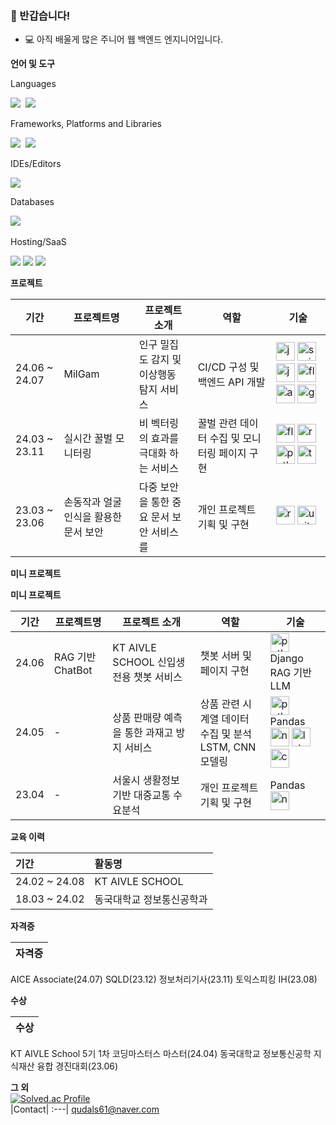 ### 👋 반갑습니다!

* 💻 아직 배울게 많은 주니어 웹 백엔드 엔지니어입니다.

**언어 및 도구**  

<p align="left"> Languages </p>
<p align="left">
  <img src="https://img.shields.io/badge/Java-007396?style=flat-square&logo=Java&logoColor=white"/></a>&nbsp 
  <img src="https://img.shields.io/badge/Python-3670A0?style=flat-square&logo=Python&logoColor=white"/></a>&nbsp 
</p>

<p align="left"> Frameworks, Platforms and Libraries </p>
<p align="left">
  <img src="https://img.shields.io/badge/SpringBoot-6DB33F?style=flat-square&logo=Spring&logoColor=white"/></a>&nbsp 
  <img src="https://img.shields.io/badge/opencv-%23white.svg?style=for-the-badge&logo=opencv&logoColor=white"/></a>&nbsp
</p>

<p align="left"> IDEs/Editors </p>
<p align="left>
  <img src="https://img.shields.io/badge/IntelliJ IDEA-000000?style=flat-square&logo=intellij-idea&logoColor=white">
  <img src="https://img.shields.io/badge/Visual Studio Code-007ACC?style=flat-square&logo=visual-studio-code&logoColor=white">
</p>

<p align="left"> Databases </p>
<p align="left">
  <img src="https://img.shields.io/badge/Mysql-E6B91E?style=flat-square&logo=MySql&logoColor=white"/></a>&nbsp 
</p>

<p align="left"> Hosting/SaaS </p>
<p align = "left">
  <img src="https://img.shields.io/badge/GitHub Actions-000000?style=for-the-badge&logo=GitHub Actions&logoColor=white">
  <img src="https://img.shields.io/badge/Jenkins-000000?style=for-the-badge&logo=jenkins&logoColor=white">
  <img src="https://img.shields.io/badge/aws-000000?style=flat-square&logo=amazon-aws&logoColor=white"/></a>&nbsp 
</p>

**프로젝트**  

<table>
  <thead>
    <tr>
      <th>기간</th>
      <th>프로젝트명</th>
      <th>프로젝트 소개</th>
      <th>역할</th>
      <th>기술</th>
    </tr>
  </thead>
  <tbody>
    <tr>
      <td>24.06 ~ 24.07</td>
      <td>MilGam</td>
      <td>인구 밀집도 감지 및 이상행동 탐지 서비스</td>
      <td>CI/CD 구성 및 백엔드 API 개발</td>
      <td>
        <img src="https://cdn.jsdelivr.net/gh/devicons/devicon@latest/icons/java/java-original.svg" alt="java" width="30"/>
        <img src="https://cdn.jsdelivr.net/gh/devicons/devicon@latest/icons/spring/spring-original.svg" alt="spring" width="30"/>
        <img src="https://cdn.jsdelivr.net/gh/devicons/devicon@latest/icons/jenkins/jenkins-original.svg" alt="jenkins" width="30"/>
        <img src="https://cdn.jsdelivr.net/gh/devicons/devicon@latest/icons/flask/flask-original.svg" alt="flask" width="30"/>
        <img src="https://cdn.jsdelivr.net/gh/devicons/devicon@latest/icons/amazonwebservices/amazonwebservices-original-wordmark.svg" alt="amazonwebservices" width="30"/>
        <img src="https://cdn.jsdelivr.net/gh/devicons/devicon@latest/icons/googlecloud/googlecloud-original.svg" alt="gcp" width="30"/>
      </td>
    </tr>
    <tr>
      <td>24.03 ~ 23.11</td>
      <td>실시간 꿀벌 모니터링</td>
      <td>비 벡터링의 효과를 극대화 하는 서비스</td>
      <td>꿀벌 관련 데이터 수집 및 모니터링 페이지 구현</td>
      <td>
        <img src="https://cdn.jsdelivr.net/gh/devicons/devicon@latest/icons/flask/flask-original.svg" alt="flask" width="30"/>
        <img src="https://cdn.jsdelivr.net/gh/devicons/devicon@latest/icons/raspberrypi/raspberrypi-original.svg" alt="raspberrypi" width="30"/>
        <img src="https://cdn.jsdelivr.net/gh/devicons/devicon@latest/icons/python/python-original.svg" alt="python" width="30"/>
        <img src="https://cdn.jsdelivr.net/gh/devicons/devicon@latest/icons/tensorflow/tensorflow-original.svg" alt="tensorflow" width="30"/>
      </td>
    </tr>
    <tr>
      <td>23.03 ~ 23.06</td>
      <td>손동작과 얼굴인식을 활용한 문서 보안</td>
      <td>다중 보안을 통한 중요 문서 보안 서비스를</td>
      <td>개인 프로젝트 기획 및 구현</td>
      <td>
        <img src="https://cdn.jsdelivr.net/gh/devicons/devicon@latest/icons/react/react-original.svg" alt="react" width="30"/>
        <img src="https://cdn.jsdelivr.net/gh/devicons/devicon@latest/icons/unity/unity-original.svg" alt="unity" width="30"/>
      </td>
    </tr>
  </tbody>
</table>

**미니 프로젝트**

**미니 프로젝트**

<table>
  <thead>
    <tr>
      <th>기간</th>
      <th>프로젝트명</th>
      <th>프로젝트 소개</th>
      <th>역할</th>
      <th>기술</th>
    </tr>
  </thead>
  <tbody>
    <tr>
      <td>24.06</td>
      <td>RAG 기반 ChatBot</td>
      <td>KT AIVLE SCHOOL 신입생 전용 챗봇 서비스</td>
      <td>챗봇 서버 및 페이지 구현</td>
      <td>
        <img src="https://cdn.jsdelivr.net/gh/devicons/devicon@latest/icons/python/python-original.svg" alt="python" width="30"/>
        Django<br>
        RAG 기반 LLM
      </td>
    </tr>
    <tr>
      <td>24.05</td>
      <td>-</td>
      <td>상품 판매량 예측을 통한 과재고 방지 서비스</td>
      <td>상품 관련 시계열 데이터 수집 및 분석 <br> LSTM, CNN 모델링</td>
      <td>
        <img src="https://cdn.jsdelivr.net/gh/devicons/devicon@latest/icons/python/python-original.svg" alt="python" width="30"/><br>
        Pandas
        <img src="https://img.icons8.com/dusk/64/000000/numpy.png" alt="numpy" width="30"/>    
        <img src="https://img.icons8.com/ios-filled/50/000000/layers.png" alt="lstm" width="30"/>
        <img src="https://img.icons8.com/material-rounded/48/000000/brain.png" alt="cnn" width="30"/>
      </td>
    </tr>
    <tr>
      <td>23.04</td>
      <td>-</td>
      <td>서울시 생활정보 기반 대중교통 수요분석</td>
      <td>개인 프로젝트 기획 및 구현</td>
      <td>
        Pandas<br>
        <img src="https://img.icons8.com/dusk/64/000000/numpy.png" alt="numpy" width="30"/>
      </td>
    </tr>
  </tbody>
</table>


**교육 이력**

기간|활동명|
:---|:---|
24.02 ~ 24.08| KT AIVLE SCHOOL
18.03 ~ 24.02| 동국대학교 정보통신공학과 

**자격증**

|자격증|
:---|
AICE Associate(24.07)
SQLD(23.12)
정보처리기사(23.11)
토익스피킹 IH(23.08)

**수상**

|수상|
:---|
KT AIVLE School 5기 1차 코딩마스터스 마스터(24.04)
동국대학교 정보통신공학 지식재산 융합 경진대회(23.06)

**그 외**
<br>
[![Solved.ac Profile](http://mazassumnida.wtf/api/v2/generate_badge?boj=qudalssv)](https://solved.ac/qudalssv/)
<br>
|Contact|
:---|
qudals61@naver.com
